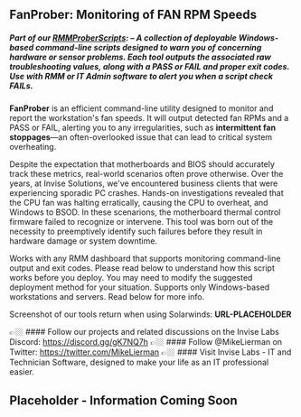 ## FanProber: Monitoring of FAN RPM Speeds
##### Part of our [RMMProberScripts](https://github.com/InviseLabs/RMMProberScripts): – A collection of deployable Windows-based command-line scripts designed to warn you of concerning hardware or sensor problems. Each tool outputs the associated raw troubleshooting values, along with a PASS or FAIL and proper exit codes. Use with RMM or IT Admin software to alert you when a script check FAILs.

**FanProber** is an efficient command-line utility designed to monitor and report the workstation's fan speeds. It will output detected fan RPMs and a PASS or FAIL, alerting you to any irregularities, such as **intermittent fan stoppages**—an often-overlooked issue that can lead to critical system overheating.

Despite the expectation that motherboards and BIOS should accurately track these metrics, real-world scenarios often prove otherwise. Over the years, at Invise Solutions, we've encountered business clients that were experiencing sporadic PC crashes. Hands-on investigations revealed that the CPU fan was halting erratically, causing the CPU to overheat, and Windows to BSOD. In these scenarions, the motherboard thermal control firmware failed to recognize or intervene. This tool was born out of the necessity to preemptively identify such failures before they result in hardware damage or system downtime.

Works with any RMM dashboard that supports monitoring command-line output and exit codes. Please read below to understand how this script works before you deploy. You may need to modify the suggested deployment method for your situation. Supports only Windows-based workstations and servers. Read below for more info.

Screenshot of our tools return when using Solarwinds: **URL-PLACEHOLDER**

👉🏼 #### Follow our projects and related discussions on the Invise Labs Discord: https://discord.gg/gK7NQ7h
👉🏼 #### Follow @MikeLierman on Twitter: https://twitter.com/MikeLierman
👉🏼 #### Visit Invise Labs - IT and Technician Software, designed to make your life as an IT professional easier.


## Placeholder - Information Coming Soon


